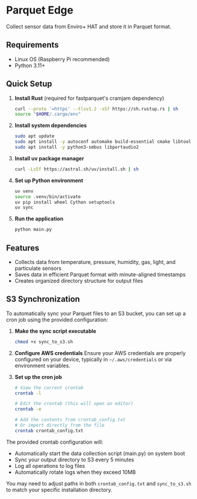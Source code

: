 # Parquet Edge

Collect sensor data from Enviro+ HAT and store it in Parquet format.

## Requirements

- Linux OS (Raspberry Pi recommended)
- Python 3.11+

## Quick Setup

1. **Install Rust** (required for fastparquet's cramjam dependency)
   ```bash
   curl --proto '=https' --tlsv1.2 -sSf https://sh.rustup.rs | sh
   source "$HOME/.cargo/env"
   ```

2. **Install system dependencies**
   ```bash
   sudo apt update
   sudo apt install -y autoconf automake build-essential cmake libtool patchelf
   sudo apt install -y python3-smbus libportaudio2
   ```

3. **Install uv package manager**
   ```bash
   curl -LsSf https://astral.sh/uv/install.sh | sh
   ```

4. **Set up Python environment**
   ```bash
   uv venv
   source .venv/bin/activate
   uv pip install wheel Cython setuptools
   uv sync
   ```

5. **Run the application**
   ```bash
   python main.py
   ```

## Features

- Collects data from temperature, pressure, humidity, gas, light, and particulate sensors
- Saves data in efficient Parquet format with minute-aligned timestamps
- Creates organized directory structure for output files

## S3 Synchronization

To automatically sync your Parquet files to an S3 bucket, you can set up a cron job using the provided configuration:

1. **Make the sync script executable**
   ```bash
   chmod +x sync_to_s3.sh
   ```

2. **Configure AWS credentials**
   Ensure your AWS credentials are properly configured on your device, typically in `~/.aws/credentials` or via environment variables.

3. **Set up the cron job**
   ```bash
   # View the current crontab
   crontab -l

   # Edit the crontab (this will open an editor)
   crontab -e

   # Add the contents from crontab_config.txt
   # Or import directly from the file
   crontab crontab_config.txt
   ```

The provided crontab configuration will:
- Automatically start the data collection script (main.py) on system boot
- Sync your output directory to S3 every 5 minutes
- Log all operations to log files
- Automatically rotate logs when they exceed 10MB

You may need to adjust paths in both `crontab_config.txt` and `sync_to_s3.sh` to match your specific installation directory.
